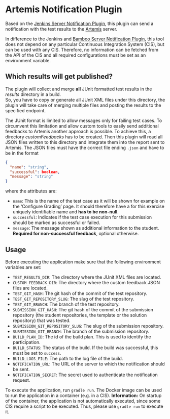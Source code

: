 # Artemis Notification Plugin

Based on the [Jenkins Server Notification Plugin](https://github.com/ls1intum/jenkins-server-notification-plugin), this plugin can send a notification with the test results to the [Artemis](https://github.com/ls1intum/Artemis) server.

In difference to the Jenkins and [Bamboo Server Notification Plugin](https://github.com/ls1intum/bamboo-server-notification-plugin), this tool does not depend on any particular Continuous Integration System (CIS), but can be used with any CIS.
Therefore, no information can be fetched from the API of the CIS and all required configurations must be set as an environment variable.

## Which results will get published?
The plugin will collect and merge **all** JUnit formatted test results in the _results_ directory in a build.\
So, you have to copy or generate all JUnit XML files under this directory, the plugin will take care of merging
multiple files and posting the results to the specified endpoint.

The JUnit format is limited to allow messages only for failing test cases.
To circumvent this limitation and allow custom tools to easily send additional feedbacks to Artemis another approach is possible.
To achieve this, a directory _customFeedbacks_ has to be created.
Then this plugin will read all JSON files written to this directory and integrate them into the report sent to Artemis.
The JSON files must have the correct file ending `.json` and have to be in the format
```json
{
  "name": "string",
  "successful": boolean,
  "message": "string"
}
```
where the attributes are:
* `name`: This is the name of the test case as it will be shown for example on the ‘Configure Grading’ page.
  It should therefore have a for this exercise uniquely identifiable name and **has to be non-null**.
* `successful`: Indicates if the test case execution for this submission should be marked as successful or failed.
* `message`: The message shown as additional information to the student.
  **Required for non-successful feedback**, optional otherwise.

## Usage
Before executing the application make sure that the following environment variables are set:
* `TEST_RESULTS_DIR`: The directory where the JUnit XML files are located.
* `CUSTOM_FEEDBACK_DIR`: The directory where the custom feedback JSON files are located.
* `TEST_GIT_HASH`: The git hash of the commit of the test repository.
* `TEST_GIT_REPOSITORY_SLUG`: The slug of the test repository.
* `TEST_GIT_BRANCH`: The branch of the test repository.
* `SUBMISSION_GIT_HASH`: The git hash of the commit of the submission repository (the student repositories, the template or the solution repository) that was tested.
* `SUBMISSION_GIT_REPOSITORY_SLUG`: The slug of the submission repository.
* `SUBMISSION_GIT_BRANCH`: The branch of the submission repository.
* `BUILD_PLAN_ID`: The id of the build plan. This is used to identify the participation.
* `BUILD_STATUS`: The status of the build. If the build was successful, this must be set to `success`.
* `BUILD_LOGS_FILE`: The path to the log file of the build.
* `NOTIFICATION_URL`: The URL of the server to which the notification should be sent.
* `NOTIFICATION_SECRET`: The secret used to authenticate the notification request.


To execute the application, run `gradle run`.
The Docker image can be used to run the application in a container (e.g. in a CIS).
**Information:** On startup of the container, the application is not automatically executed, since some CIS require a script to be executed. Thus, please use `gradle run` to execute it.

